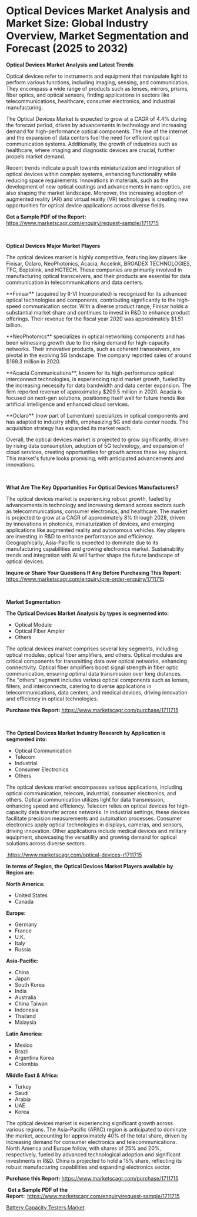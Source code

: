 <p><h1>Optical Devices Market Analysis and Market Size: Global Industry Overview, Market Segmentation and Forecast (2025 to 2032)</h1></p><p><strong>Optical Devices Market Analysis and Latest Trends</strong></p>
<p><p>Optical devices refer to instruments and equipment that manipulate light to perform various functions, including imaging, sensing, and communication. They encompass a wide range of products such as lenses, mirrors, prisms, fiber optics, and optical sensors, finding applications in sectors like telecommunications, healthcare, consumer electronics, and industrial manufacturing. </p><p>The Optical Devices Market is expected to grow at a CAGR of 4.4% during the forecast period, driven by advancements in technology and increasing demand for high-performance optical components. The rise of the internet and the expansion of data centers fuel the need for efficient optical communication systems. Additionally, the growth of industries such as healthcare, where imaging and diagnostic devices are crucial, further propels market demand. </p><p>Recent trends indicate a push towards miniaturization and integration of optical devices within complex systems, enhancing functionality while reducing space requirements. Innovations in materials, such as the development of new optical coatings and advancements in nano-optics, are also shaping the market landscape. Moreover, the increasing adoption of augmented reality (AR) and virtual reality (VR) technologies is creating new opportunities for optical device applications across diverse fields.</p></p>
<p><strong>Get a Sample PDF of the Report:&nbsp;</strong> <a href="https://www.marketscagr.com/enquiry/request-sample/1711715?utm_campaign=2342&utm_medium=2&utm_source=Github&utm_content=ia&utm_term=10022025&utm_id=optical-devices">https://www.marketscagr.com/enquiry/request-sample/1711715</a></p>
<p>&nbsp;</p>
<p><strong>Optical Devices Major Market Players</strong></p>
<p><p>The optical devices market is highly competitive, featuring key players like Finisar, Oclaro, NeoPhotonics, Acacia, Accelink, BROADEX TECHNOLOGIES, TFC, Eoptolink, and HGTECH. These companies are primarily involved in manufacturing optical transceivers, and their products are essential for data communication in telecommunications and data centers.</p><p>**Finisar** (acquired by II-VI Incorporated) is recognized for its advanced optical technologies and components, contributing significantly to the high-speed communication sector. With a diverse product range, Finisar holds a substantial market share and continues to invest in R&D to enhance product offerings. Their revenue for the fiscal year 2020 was approximately $1.51 billion.</p><p>**NeoPhotonics** specializes in optical networking components and has been witnessing growth due to the rising demand for high-capacity networks. Their innovative products, such as coherent transceivers, are pivotal in the evolving 5G landscape. The company reported sales of around $169.3 million in 2020.</p><p>**Acacia Communications**, known for its high-performance optical interconnect technologies, is experiencing rapid market growth, fueled by the increasing necessity for data bandwidth and data center expansion. The firm reported revenue of approximately $209.5 million in 2020. Acacia is focused on next-gen solutions, positioning itself well for future trends like artificial intelligence and enhanced cloud services.</p><p>**Oclaro** (now part of Lumentum) specializes in optical components and has adapted to industry shifts, emphasizing 5G and data center needs. The acquisition strategy has expanded its market reach.</p><p>Overall, the optical devices market is projected to grow significantly, driven by rising data consumption, adoption of 5G technology, and expansion of cloud services, creating opportunities for growth across these key players. This market's future looks promising, with anticipated advancements and innovations.</p></p>
<p>&nbsp;</p>
<p><strong>What Are The Key Opportunities For Optical Devices Manufacturers?</strong></p>
<p><p>The optical devices market is experiencing robust growth, fueled by advancements in technology and increasing demand across sectors such as telecommunications, consumer electronics, and healthcare. The market is projected to grow at a CAGR of approximately 8% through 2028, driven by innovations in photonics, miniaturization of devices, and emerging applications like augmented reality and autonomous vehicles. Key players are investing in R&D to enhance performance and efficiency. Geographically, Asia-Pacific is expected to dominate due to its manufacturing capabilities and growing electronics market. Sustainability trends and integration with AI will further shape the future landscape of optical devices.</p></p>
<p><strong>Inquire or Share Your Questions If Any Before Purchasing This Report:</strong> <a href="https://www.marketscagr.com/enquiry/pre-order-enquiry/1711715?utm_campaign=2342&utm_medium=2&utm_source=Github&utm_content=ia&utm_term=10022025&utm_id=optical-devices">https://www.marketscagr.com/enquiry/pre-order-enquiry/1711715</a></p>
<p>&nbsp;</p>
<p><strong>Market Segmentation</strong></p>
<p><strong>The Optical Devices Market Analysis by types is segmented into:</strong></p>
<p><ul><li>Optical Module</li><li>Optical Fiber Ampler</li><li>Others</li></ul></p>
<p><p>The optical devices market comprises several key segments, including optical modules, optical fiber amplifiers, and others. Optical modules are critical components for transmitting data over optical networks, enhancing connectivity. Optical fiber amplifiers boost signal strength in fiber optic communication, ensuring optimal data transmission over long distances. The "others" segment includes various optical components such as lenses, filters, and interconnects, catering to diverse applications in telecommunications, data centers, and medical devices, driving innovation and efficiency in optical technologies.</p></p>
<p><strong>Purchase this Report:&nbsp;</strong><a href="https://www.marketscagr.com/purchase/1711715?utm_campaign=2342&utm_medium=2&utm_source=Github&utm_content=ia&utm_term=10022025&utm_id=optical-devices">https://www.marketscagr.com/purchase/1711715</a></p>
<p>&nbsp;</p>
<p><strong>The Optical Devices Market Industry Research by Application is segmented into:</strong></p>
<p><ul><li>Optical Communication</li><li>Telecom</li><li>Industrial</li><li>Consumer Electronics</li><li>Others</li></ul></p>
<p><p>The optical devices market encompasses various applications, including optical communication, telecom, industrial, consumer electronics, and others. Optical communication utilizes light for data transmission, enhancing speed and efficiency. Telecom relies on optical devices for high-capacity data transfer across networks. In industrial settings, these devices facilitate precision measurements and automation processes. Consumer electronics apply optical technologies in displays, cameras, and sensors, driving innovation. Other applications include medical devices and military equipment, showcasing the versatility and growing demand for optical solutions across diverse sectors.</p></p>
<p><a href="https://www.marketscagr.com/optical-devices-r1711715?utm_campaign=2342&utm_medium=2&utm_source=Github&utm_content=ia&utm_term=10022025&utm_id=optical-devices">&nbsp;https://www.marketscagr.com/optical-devices-r1711715</a></p>
<p><strong>In terms of Region, the Optical Devices Market Players available by Region are:</strong></p>
<p>
    <p> <strong> North America: </strong>
        <ul>
            <li>United States</li>
            <li>Canada</li>
        </ul>
        </p> 
    <p> <strong> Europe: </strong>
        <ul>
            <li>Germany</li>
            <li>France</li>
            <li>U.K.</li>
            <li>Italy</li>
            <li>Russia</li>
        </ul>
        </p> 
    <p> <strong> Asia-Pacific: </strong>
        <ul>
            <li>China</li>
            <li>Japan</li>
            <li>South Korea</li>
            <li>India</li>
            <li>Australia</li>
            <li>China Taiwan</li>
            <li>Indonesia</li>
            <li>Thailand</li>
            <li>Malaysia</li>
        </ul>
        </p> 
    <p> <strong> Latin America: </strong>
        <ul>
            <li>Mexico</li>
            <li>Brazil</li>
            <li>Argentina Korea</li>
            <li>Colombia</li>
        </ul>
        </p> 
    <p> <strong> Middle East & Africa: </strong>
        <ul>
            <li>Turkey</li>
            <li>Saudi</li>
            <li>Arabia</li>
            <li>UAE</li>
            <li>Korea</li>
        </ul>
    </p>
    </p>
<p><p>The optical devices market is experiencing significant growth across various regions. The Asia-Pacific (APAC) region is anticipated to dominate the market, accounting for approximately 40% of the total share, driven by increasing demand for consumer electronics and telecommunications. North America and Europe follow, with shares of 25% and 20%, respectively, fueled by advanced technological adoption and significant investments in R&D. China is projected to hold a 15% share, reflecting its robust manufacturing capabilities and expanding electronics sector.</p></p>
<p><strong>Purchase this Report: </strong><a href="https://www.marketscagr.com/purchase/1711715?utm_campaign=2342&utm_medium=2&utm_source=Github&utm_content=ia&utm_term=10022025&utm_id=optical-devices">https://www.marketscagr.com/purchase/1711715</a></p>
<p>&nbsp;<strong>Get a Sample PDF of the Report:&nbsp;&nbsp;</strong><a href="https://www.marketscagr.com/enquiry/request-sample/1711715?utm_campaign=2342&utm_medium=2&utm_source=Github&utm_content=ia&utm_term=10022025&utm_id=optical-devices">https://www.marketscagr.com/enquiry/request-sample/1711715</a></p>
<p><strong></strong></p>
<p><p><a href="https://github.com/oslieselotte2192/Market-Research-Report-List-1/blob/main/battery-capacity-testers-market.md?utm_campaign=2342&utm_medium=2&utm_source=Github&utm_content=ia&utm_term=10022025&utm_id=optical-devices">Battery Capacity Testers Market</a></p></p>